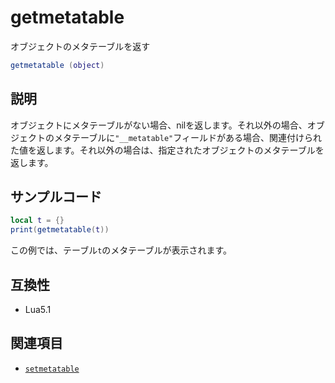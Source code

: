 # getmetatable

オブジェクトのメタテーブルを返す

```lua
getmetatable (object)
```

## 説明

オブジェクトにメタテーブルがない場合、nilを返します。それ以外の場合、オブジェクトのメタテーブルに`"__metatable"`フィールドがある場合、関連付けられた値を返します。それ以外の場合は、指定されたオブジェクトのメタテーブルを返します。

## サンプルコード

```lua
local t = {}
print(getmetatable(t))
```
この例では、テーブル`t`のメタテーブルが表示されます。

## 互換性

- Lua5.1

## 関連項目

- [`setmetatable`](setmetatable.md)